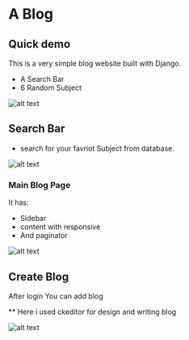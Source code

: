 # A Blog



## Quick demo

This is a very simple blog website built with Django.

* A Search Bar
* 6 Random Subject

![alt text](https://github.com/kumresh/titorial-website/blob/main/screenshoot/home.jpg)


## Search Bar

* search for your favriot Subject from database.

![alt text](https://github.com/kumresh/titorial-website/blob/main/screenshoot/serach.jpg)

### Main Blog Page

It has:

* Sidebar
* content with responsive
* And paginator

![alt text](https://github.com/kumresh/titorial-website/blob/main/screenshoot/turorial.jpg)

## Create Blog

After login You can add blog

** Here i used ckeditor for design and writing blog


![alt text](https://github.com/kumresh/titorial-website/blob/main/screenshoot/createblog.jpg)
